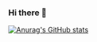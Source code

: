 ### Hi there 👋
[![Anurag's GitHub stats](https://github-readme-stats.vercel.app/api?username=tclazz)](https://github.com/anuraghazra/github-readme-stats)
<!--
**tclazz/tclazz** is a ✨ _special_ ✨ repository because its `README.md` (this file) appears on your GitHub profile.

Here are some ideas to get you started:

- 🔭 I’m currently working on ...
- 🌱 I’m currently learning ...
- 👯 I’m looking to collaborate on ...
- 🤔 I’m looking for help with ...
- 💬 Ask me about ...
- 📫 How to reach me: ...
- 😄 Pronouns: ...
- ⚡ Fun fact: ...
-->
